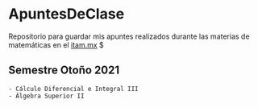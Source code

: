 # ApuntesDeClase
Repositorio para guardar mis apuntes realizados durante las materias de matemáticas en el [itam.mx](https://itam.mx)
$[](https://www.itam.mx/sites/all/themes/coursat/logo.png)
## Semestre Otoño 2021
    - Cálculo Diferencial e Integral III
    - Álgebra Superior II